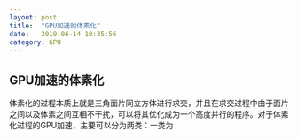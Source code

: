 ```yaml
---
layout: post
title:  "GPU加速的体素化"
date:   2019-06-14 10:35:56
category: GPU
---
```

## GPU加速的体素化
体素化的过程本质上就是三角面片同立方体进行求交，并且在求交过程中由于面片之间以及体素之间互相不干扰，可以将其优化成为一个高度并行的程序。对于体素化过程的GPU加速，主要可以分为两类：一类为
